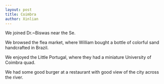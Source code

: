 ```yaml
---
layout: post
title: Coimbra
author: Xinlian
---
```


We joined Dr.~Biswas near the Se.

We browsed the flea market, where William bought a bottle of colorful sand handcrafted in Brazil.

We enjoyed the Little Portugal, where they had a miniature University of Coimbra quad.

We had some good burger at a restaurant with good view of the city across the river.
